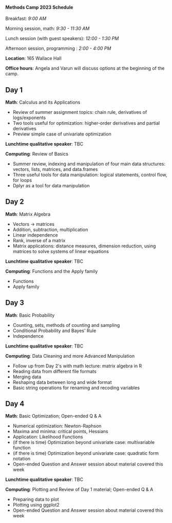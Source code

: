 #### Methods Camp 2023 Schedule 

Breakfast: *9:00 AM*

Morning session, math: *9:30 - 11:30 AM*

Lunch session (with guest speakers): *12:00 - 1:30 PM*  

Afternoon session, programming : *2:00 - 4:00 PM*

**Location**: 165 Wallace Hall

**Office hours**: Angela and Varun will discuss options at the beginning of the camp.

## Day 1

**Math**: Calculus and its Applications

- Review of summer assignment topics: chain rule, derivatives of logs/exponents
- Two tools useful for optimization: higher-order derivatives and partial derivatives 
- Preview simple case of univariate optimization

**Lunchtime qualitative speaker**: TBC 

**Computing**: Review of Basics

- Summer review, indexing and manipulation of four main data structures: vectors, lists, matrices, and data.frames
- Three useful tools for data manipulation: logical statements, control flow, for loops
- Dplyr as a tool for data manipulation

## Day 2

**Math**: Matrix Algebra

- Vectors -> matrices
- Addition, subtraction, multiplication
- Linear independence
- Rank, inverse of a matrix 
- Matrix applications: distance measures, dimension reduction, using matrices to solve systems of linear equations

**Lunchtime qualitative speaker**: TBC

**Computing**: Functions and the Apply family

- Functions
- Apply family 


## Day 3

**Math**: Basic Probability

- Counting, sets, methods of counting and sampling
- Conditional Probability and Bayes' Rule
- Independence 

**Lunchtime qualitative speaker**: TBC

**Computing**: Data Cleaning and more Advanced Manipulation

- Follow up from Day 2's with math lecture: matrix algebra in R
- Reading data from different file formats
- Merging data
- Reshaping data between long and wide format
- Basic string operations for renaming and recoding variables

## Day 4

**Math**: Basic Optimization; Open-ended Q \& A

- Numerical optimization: Newton-Raphson
- Maxima and minima: critical points, Hessians
- Application: Likelihood Functions 
- (if there is time) Optimization beyond univariate case: multivariable function
- (if there is time) Optimization beyond univariate case: quadratic form notation
- Open-ended Question and Answer session about material covered this week

**Lunchtime qualitative speaker**: TBC

**Computing**: Plotting and Review of Day 1 material; Open-ended Q \& A

- Preparing data to plot
- Plotting using ggplot2
- Open-ended Question and Answer session about material covered this week




